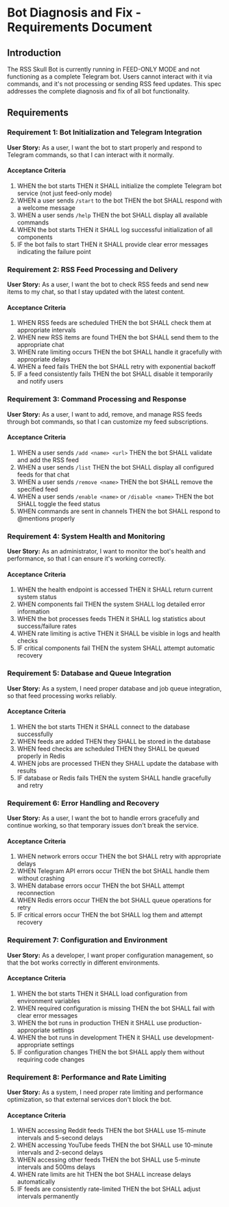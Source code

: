 # Bot Diagnosis and Fix - Requirements Document

## Introduction

The RSS Skull Bot is currently running in FEED-ONLY MODE and not functioning as a complete Telegram bot. Users cannot interact with it via commands, and it's not processing or sending RSS feed updates. This spec addresses the complete diagnosis and fix of all bot functionality.

## Requirements

### Requirement 1: Bot Initialization and Telegram Integration

**User Story:** As a user, I want the bot to start properly and respond to Telegram commands, so that I can interact with it normally.

#### Acceptance Criteria

1. WHEN the bot starts THEN it SHALL initialize the complete Telegram bot service (not just feed-only mode)
2. WHEN a user sends `/start` to the bot THEN the bot SHALL respond with a welcome message
3. WHEN a user sends `/help` THEN the bot SHALL display all available commands
4. WHEN the bot starts THEN it SHALL log successful initialization of all components
5. IF the bot fails to start THEN it SHALL provide clear error messages indicating the failure point

### Requirement 2: RSS Feed Processing and Delivery

**User Story:** As a user, I want the bot to check RSS feeds and send new items to my chat, so that I stay updated with the latest content.

#### Acceptance Criteria

1. WHEN RSS feeds are scheduled THEN the bot SHALL check them at appropriate intervals
2. WHEN new RSS items are found THEN the bot SHALL send them to the appropriate chat
3. WHEN rate limiting occurs THEN the bot SHALL handle it gracefully with appropriate delays
4. WHEN a feed fails THEN the bot SHALL retry with exponential backoff
5. IF a feed consistently fails THEN the bot SHALL disable it temporarily and notify users

### Requirement 3: Command Processing and Response

**User Story:** As a user, I want to add, remove, and manage RSS feeds through bot commands, so that I can customize my feed subscriptions.

#### Acceptance Criteria

1. WHEN a user sends `/add <name> <url>` THEN the bot SHALL validate and add the RSS feed
2. WHEN a user sends `/list` THEN the bot SHALL display all configured feeds for that chat
3. WHEN a user sends `/remove <name>` THEN the bot SHALL remove the specified feed
4. WHEN a user sends `/enable <name>` or `/disable <name>` THEN the bot SHALL toggle the feed status
5. WHEN commands are sent in channels THEN the bot SHALL respond to @mentions properly

### Requirement 4: System Health and Monitoring

**User Story:** As an administrator, I want to monitor the bot's health and performance, so that I can ensure it's working correctly.

#### Acceptance Criteria

1. WHEN the health endpoint is accessed THEN it SHALL return current system status
2. WHEN components fail THEN the system SHALL log detailed error information
3. WHEN the bot processes feeds THEN it SHALL log statistics about success/failure rates
4. WHEN rate limiting is active THEN it SHALL be visible in logs and health checks
5. IF critical components fail THEN the system SHALL attempt automatic recovery

### Requirement 5: Database and Queue Integration

**User Story:** As a system, I need proper database and job queue integration, so that feed processing works reliably.

#### Acceptance Criteria

1. WHEN the bot starts THEN it SHALL connect to the database successfully
2. WHEN feeds are added THEN they SHALL be stored in the database
3. WHEN feed checks are scheduled THEN they SHALL be queued properly in Redis
4. WHEN jobs are processed THEN they SHALL update the database with results
5. IF database or Redis fails THEN the system SHALL handle gracefully and retry

### Requirement 6: Error Handling and Recovery

**User Story:** As a user, I want the bot to handle errors gracefully and continue working, so that temporary issues don't break the service.

#### Acceptance Criteria

1. WHEN network errors occur THEN the bot SHALL retry with appropriate delays
2. WHEN Telegram API errors occur THEN the bot SHALL handle them without crashing
3. WHEN database errors occur THEN the bot SHALL attempt reconnection
4. WHEN Redis errors occur THEN the bot SHALL queue operations for retry
5. IF critical errors occur THEN the bot SHALL log them and attempt recovery

### Requirement 7: Configuration and Environment

**User Story:** As a developer, I want proper configuration management, so that the bot works correctly in different environments.

#### Acceptance Criteria

1. WHEN the bot starts THEN it SHALL load configuration from environment variables
2. WHEN required configuration is missing THEN the bot SHALL fail with clear error messages
3. WHEN the bot runs in production THEN it SHALL use production-appropriate settings
4. WHEN the bot runs in development THEN it SHALL use development-appropriate settings
5. IF configuration changes THEN the bot SHALL apply them without requiring code changes

### Requirement 8: Performance and Rate Limiting

**User Story:** As a system, I need proper rate limiting and performance optimization, so that external services don't block the bot.

#### Acceptance Criteria

1. WHEN accessing Reddit feeds THEN the bot SHALL use 15-minute intervals and 5-second delays
2. WHEN accessing YouTube feeds THEN the bot SHALL use 10-minute intervals and 2-second delays
3. WHEN accessing other feeds THEN the bot SHALL use 5-minute intervals and 500ms delays
4. WHEN rate limits are hit THEN the bot SHALL increase delays automatically
5. IF feeds are consistently rate-limited THEN the bot SHALL adjust intervals permanently